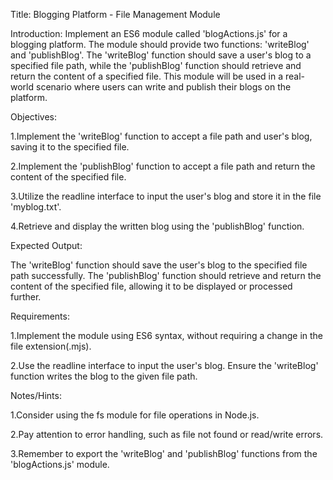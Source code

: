 Title: Blogging Platform - File Management Module

Introduction:
Implement an ES6 module called 'blogActions.js' for a blogging platform. The module should provide two functions: 'writeBlog' and 'publishBlog'. The 'writeBlog' function should save a user's blog to a specified file path, while the 'publishBlog' function should retrieve and return the content of a specified file. This module will be used in a real-world scenario where users can write and publish their blogs on the platform.

Objectives:

1.Implement the 'writeBlog' function to accept a file path and user's blog, saving it to the specified file.

2.Implement the 'publishBlog' function to accept a file path and return the content of the specified file.

3.Utilize the readline interface to input the user's blog and store it in the file 'myblog.txt'.

4.Retrieve and display the written blog using the 'publishBlog' function.

Expected Output:

The 'writeBlog' function should save the user's blog to the specified file path successfully. The 'publishBlog' function should retrieve and return the content of the specified file, allowing it to be displayed or processed further.

Requirements:

1.Implement the module using ES6 syntax, without requiring a change in the file extension(.mjs).

2.Use the readline interface to input the user's blog.
Ensure the 'writeBlog' function writes the blog to the given file path.

Notes/Hints:

1.Consider using the fs module for file operations in Node.js.

2.Pay attention to error handling, such as file not found or read/write errors.

3.Remember to export the 'writeBlog' and 'publishBlog' functions from the 'blogActions.js' module.
